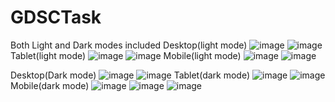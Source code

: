 # GDSCTask
Both Light and Dark modes included
Desktop(light mode)
![image](https://github.com/StoneTrooper66/GDSCTask/assets/88683784/c00406e4-a19f-4d32-bbdf-86099461a8e0)
![image](https://github.com/StoneTrooper66/GDSCTask/assets/88683784/d6cbea3e-e2c1-493b-9ad0-b110ad7b97a4)
Tablet(light mode)
![image](https://github.com/StoneTrooper66/GDSCTask/assets/88683784/ca495033-cf45-4856-a512-db433550b391)
![image](https://github.com/StoneTrooper66/GDSCTask/assets/88683784/e71cc29a-76ef-4f8c-af0c-73821569abaf)
Mobile(light mode)
![image](https://github.com/StoneTrooper66/GDSCTask/assets/88683784/a49f69ea-2ab0-4730-88d7-7db0c309f149)
![image](https://github.com/StoneTrooper66/GDSCTask/assets/88683784/88b7cb54-833a-4329-865b-e908b0945536)

Desktop(Dark mode)
![image](https://github.com/StoneTrooper66/GDSCTask/assets/88683784/48f01b05-44df-41ae-a104-825c5ab8db18)
![image](https://github.com/StoneTrooper66/GDSCTask/assets/88683784/09ca1c5e-c1eb-413a-8323-51e5215034b6)
Tablet(dark mode)
![image](https://github.com/StoneTrooper66/GDSCTask/assets/88683784/82d5b625-fb6d-457a-9a22-025dd86e7b54)
![image](https://github.com/StoneTrooper66/GDSCTask/assets/88683784/f0f8877a-84da-4d68-97f0-9485139e4740)
Mobile(dark mode)
![image](https://github.com/StoneTrooper66/GDSCTask/assets/88683784/6b8e7b05-14ab-41e3-a7f2-47487bc1224b)
![image](https://github.com/StoneTrooper66/GDSCTask/assets/88683784/2c5e2627-bcf0-432b-822a-aadec97ea32e)
![image](https://github.com/StoneTrooper66/GDSCTask/assets/88683784/5b8d7bd3-e309-490e-94d7-ba18b5c5a525)












